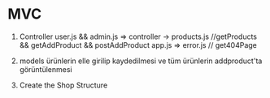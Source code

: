 #  MVC
1) Controller
    user.js && admin.js => controller -> products.js  //getProducts && getAddProduct && postAddProduct
    app.js => error.js                                // get404Page

2) models
    ürünlerin elle girilip kaydedilmesi ve tüm ürünlerin addproduct'ta görüntülenmesi 

3) Create the Shop Structure